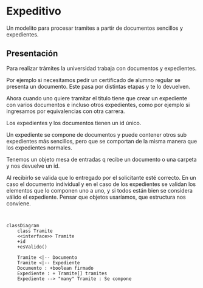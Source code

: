 # Expeditivo

Un modelito para procesar tramites a partir de documentos sencillos y expedientes.

## Presentación

Para realizar trámites la universidad trabaja con documentos y expedientes.

Por ejemplo si necesitamos pedir un certificado de alumno regular se presenta un documento. Este pasa por distintas etapas y te lo devuelven.

Ahora cuando uno quiere tramitar el titulo tiene que crear un expediente con varios documentos e incluso otros expedientes, como por ejemplo si ingresamos por equivalencias con otra carrera.

Los expedientes y los documentos tienen un id único.

Un expediente se compone de documentos y puede contener otros sub expedientes más sencillos, pero que se comportan de la misma manera que los expedientes normales.

Tenemos un objeto mesa de entradas q recibe un documento o una carpeta y nos devuelve un id.

Al recibirlo se valida que lo entregado por el solicitante esté correcto. En un caso el documento individual y en el caso de los expedientes se validan los elementos que lo componen uno a uno, y si todos están bien se considera válido el expediente. Pensar que objetos usaríamos, que estructura nos conviene.

## 

```mermaid

classDiagram
    class Tramite
    <<interface>> Tramite
    +id
    +esValido()
    
    Tramite <|-- Documento
    Tramite <|-- Expediente
    Documento : +boolean firmado
    Expediente : + Tramite[] tramites
    Expediente --> "many" Tramite : Se compone

```
     

